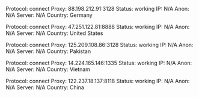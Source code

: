 Protocol: connect
Proxy: 88.198.212.91:3128
Status: working
IP: N/A
Anon: N/A
Server: N/A
Country: Germany

Protocol: connect
Proxy: 47.251.122.81:8888
Status: working
IP: N/A
Anon: N/A
Server: N/A
Country: United States

Protocol: connect
Proxy: 125.209.108.86:3128
Status: working
IP: N/A
Anon: N/A
Server: N/A
Country: Pakistan

Protocol: connect
Proxy: 14.224.165.146:1335
Status: working
IP: N/A
Anon: N/A
Server: N/A
Country: Vietnam

Protocol: connect
Proxy: 122.237.18.137:8118
Status: working
IP: N/A
Anon: N/A
Server: N/A
Country: China

